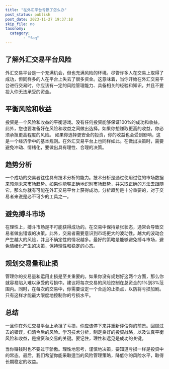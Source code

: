 ```yaml
---
title: "在外汇平台亏损了怎么办"
post_status: publish
post_date: 2023-11-27 19:37:18
skip_file: no
taxonomy:
  category:
        - "faq"
---
```


## 了解外汇交易平台风险

外汇交易平台是一个充满机会，但也充满风险的环境。尽管许多人在交易上取得了成功，但同样多的人在平台上失去了很多资金。这意味着，当你开始在外汇交易平台进行交易时，你应该有一定的风险管理能力、具备相关的经验和知识，并且不要投入你无法承受的资金。

## 平衡风险和收益

投资是一个风险和收益的平衡游戏。没有任何投资能够保证100%的成功和收益。此外，您也要准备好在风险和收益之间做出选择。如果你想赚取更高的收益，你必须承担更高程度的风险。 如果你选择更安全的投资，你的收益也会受到影响，这是一个经济学中的基本规则。在外汇交易平台上也同样如此。在做出决策时，需要避免冲动、情绪化，要做出具有理性、合理的决策。

## 趋势分析

一个成功的交易者往往具有技术分析的能力。技术分析是通过使用过往的市场数据来预测未来市场趋势。如果你能够正确地识别市场趋势，并采取正确的方法去跟随它，那么你就有可能在外汇交易平台上获得成功。分析趋势是十分重要的，对于交易者来说是必不可少的工具之一。

## 避免搏斗市场

在理性上，搏斗市场是不可能获得成功的。在交易中保持紧张状态，通常会导致交易者做出错误的决策。此外，交易者需要意识到市场更大的波动性。越大的波动会产生越大的风险，并且不确定性的情况越多。最好的策略是能够避免搏斗市场，避免情绪化产生的决策，保持理性和稳定的心态。

## 规划交易量和止损

管理你的交易量和运用止损是至关重要的。如果你没有规划好这两个方面，那么你就容易陷入难以承受的亏损中。建议将每次交易的风险控制在总资金的1%到3%范围内。同时，在每次的交易中，你需要设定一个合适的止损点，以防将亏损加剧。只有这样才能最大限度地控制你的亏损水平。

## 总结

一旦你在外汇交易平台上承担了亏损，你应该停下来并重新评估你的前景。回顾过去的错误，扫清今后的风险。学习技术分析，制定良好的投资战略，以及认真平衡风险和收益，是投资和交易的关键。要记住，理性和远见是成功的关键。

当你赚钱时也不要过于骄傲。理性地思考，谨慎地决策，要知道亏损一样是投资中的常态。最后，我们希望你能采取适当的风险管理策略，降低你的风险水平，取得长期稳定的收益。
